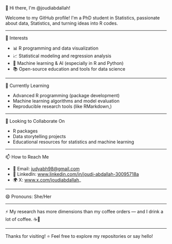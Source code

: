 
 👋 Hi there, I'm @joudiabdallah!

Welcome to my GitHub profile! I'm a PhD student in Statistics, passionate about data, Statistics, and turning ideas into R codes.  

---

 👀 Interests
- 📊 R programming and data visualization  
- 📈 Statistical modeling and regression analysis  
- 🧠 Machine learning & AI (especially in R and Python)  
- 📚 Open-source education and tools for data science

---

🌱 Currently Learning
- Advanced R programming (package development)
- Machine learning algorithms and model evaluation
- Reproducible research tools (like RMarkdown,)

---

💞️ Looking to Collaborate On
- R packages  
- Data storytelling projects  
- Educational resources for statistics and machine learning  

---

 📫 How to Reach Me
- 📧 Email: judyabh98@gmail.com  
- 💬 LinkedIn:  www.linkedin.com/in/joudi-abdallah-30095718a
- 🌍 X: www.x.com/joudiabdallah_

---

 😄 Pronouns: 
She/Her

---

⚡ 
My research has more dimensions than my coffee orders — and I drink a lot of coffee. ☕📐

---

Thanks for visiting! ⭐️ Feel free to explore my repositories or say hello!

<!---
joudiabdallah/joudiabdallah is a ✨ special ✨ repository because its `README.md` (this file) appears on your GitHub profile.
You can click the Preview link to take a look at your changes.
--->

